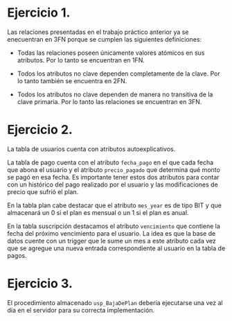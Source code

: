 # Ejercicio 1.
Las relaciones presentadas en el trabajo práctico anterior ya se enecuentran en 3FN porque se cumplen las siguientes definiciones:

* Todas las relaciones poseen únicamente valores atómicos en sus atributos. Por lo tanto se encuentran en 1FN.

* Todos los atributos no clave dependen completamente de la clave. Por lo tanto también se encuentra en 2FN.

* Todos los atributos no clave dependen de manera no transitiva de la clave primaria. Por lo tanto las relaciones se encuentran en 3FN.

# Ejercicio 2.
La tabla de usuarios cuenta con atributos autoexplicativos.

La tabla de pago cuenta con el atributo `fecha_pago` en el que cada fecha que abona el usuario y el atributo `precio_pagado` que determina qué monto se pagó en esa fecha. Es importante tener estos dos atributos para contar con un histórico del pago realizado por el usuario y las modificaciones de precio que sufrió el plan.

En la tabla plan cabe destacar que el atributo `mes_year` es de tipo BIT y que almacenará un 0 si el plan es mensual o un 1 si el plan es anual.

En la tabla suscripción destacamos el atributo `vencimiento` que contiene la fecha del próximo vencimiento para el usuario. La idea es que la base de datos cuente con un trigger que le sume un mes a este atributo cada vez que se agregue una nueva entrada correspondiente al usuario en la tabla de pagos.

# Ejercicio 3.
El procedimiento almacenado `usp_BajaDePlan` debería ejecutarse una vez al día en el servidor para su correcta implementación.


